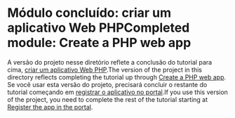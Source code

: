 # <a name="completed-module-create-a-php-web-app"></a><span data-ttu-id="b3c36-101">Módulo concluído: criar um aplicativo Web PHP</span><span class="sxs-lookup"><span data-stu-id="b3c36-101">Completed module: Create a PHP web app</span></span>

<span data-ttu-id="b3c36-102">A versão do projeto nesse diretório reflete a conclusão do tutorial para cima, [criar um aplicativo Web PHP](https://docs.microsoft.com/graph/training/php-tutorial?tutorial-step=1).</span><span class="sxs-lookup"><span data-stu-id="b3c36-102">The version of the project in this directory reflects completing the tutorial up through [Create a PHP web app](https://docs.microsoft.com/graph/training/php-tutorial?tutorial-step=1).</span></span> <span data-ttu-id="b3c36-103">Se você usar esta versão do projeto, precisará concluir o restante do tutorial começando em [registrar o aplicativo no portal](https://docs.microsoft.com/graph/training/php-tutorial?tutorial-step=2).</span><span class="sxs-lookup"><span data-stu-id="b3c36-103">If you use this version of the project, you need to complete the rest of the tutorial starting at [Register the app in the portal](https://docs.microsoft.com/graph/training/php-tutorial?tutorial-step=2).</span></span>
